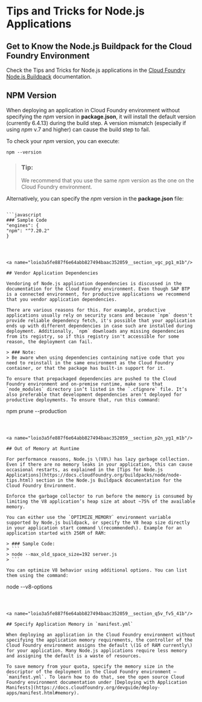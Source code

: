 <!-- loio3a5fe887f6e64abb827494baac352059 -->

# Tips and Tricks for Node.js Applications



<a name="loio3a5fe887f6e64abb827494baac352059__section_emv_pf1_m1b"/>

## Get to Know the Node.js Buildpack for the Cloud Foundry Environment

Check the Tips and Tricks for Node.js applications in the [Cloud Foundry Node.js Buildpack](https://docs.cloudfoundry.org/buildpacks/node/index.html) documentation.

 



<a name="loio3a5fe887f6e64abb827494baac352059__section_ddt_syz_lqb"/>

## NPM Version

When deploying an application in Cloud Foundry environment without specifying the *npm* version in **package.json**, it will install the default version \(currently 6.4.13\) during the build step. A version mismatch \(especially if using *npm* v.7 and higher\) can cause the build step to fail.

To check your *npm* version, you can execute:

```
npm --version
```

> ### Tip:  
> We recommend that you use the same *npm* version as the one on the Cloud Foundry environment.

Alternatively, you can specify the *npm* version in the **package.json** file:

```

```javascript
### Sample Code
"engines": {
"npm": "^7.20.2"
}
```
```



<a name="loio3a5fe887f6e64abb827494baac352059__section_vgc_pg1_m1b"/>

## Vendor Application Dependencies

Vendoring of Node.js application dependencies is discussed in the documentation for the Cloud Foundry environment. Even though SAP BTP is a connected environment, for productive applications we recommend that you vendor application dependencies.

There are various reasons for this. For example, productive applications usually rely on security scans and because `npm` doesn't provide reliable dependency fetch, it's possible that your application ends up with different dependencies in case such are installed during deployment. Additionally, `npm` downloads any missing dependencies from its registry, so if this registry isn't accessible for some reason, the deployment can fail.

> ### Note:  
> Be aware when using dependencies containing native code that you need to reinstall in the same environment as the Cloud Foundry container, or that the package has built-in support for it.

To ensure that prepackaged dependencies are pushed to the Cloud Foundry environment and on-premise runtime, make sure that `node_modules` directory isn’t listed in the `.cfignore` file. It’s also preferable that development dependencies aren't deployed for productive deployments. To ensure that, run this command:

```
npm prune --production
```



<a name="loio3a5fe887f6e64abb827494baac352059__section_p2n_yg1_m1b"/>

## Out of Memory at Runtime

For performance reasons, Node.js \(V8\) has lazy garbage collection. Even if there are no memory leaks in your application, this can cause occasional restarts, as explained in the [Tips for Node.js Applications](https://docs.cloudfoundry.org/buildpacks/node/node-tips.html) section in the Node.js Buildpack documentation for the Cloud Foundry Environment.

Enforce the garbage collector to run before the memory is consumed by limiting the V8 application’s heap size at about ~75% of the available memory.

You can either use the `OPTIMIZE_MEMORY` environment variable supported by Node.js buildpack, or specify the V8 heap size directly in your application start command \(recommended\). Example for an application started with 256M of RAM:

> ### Sample Code:  
> ```
> node --max_old_space_size=192 server.js
> ```

You can optimize V8 behavior using additional options. You can list them using the command:

```
node --v8-options
```



<a name="loio3a5fe887f6e64abb827494baac352059__section_q5v_fv5_41b"/>

## Specify Application Memory in `manifest.yml`

When deploying an application in the Cloud Foundry environment without specifying the application memory requirements, the controller of the Cloud Foundry environment assigns the default \(1G of RAM currently\) for your application. Many Node.js applications require less memory and assigning the default is a waste of resources.

To save memory from your quota, specify the memory size in the descriptor of the deployment in the Cloud Foundry environment – `manifest.yml`. To learn how to do that, see the open source Cloud Foundry environment documentation under [Deploying with Application Manifests](https://docs.cloudfoundry.org/devguide/deploy-apps/manifest.html#memory).

